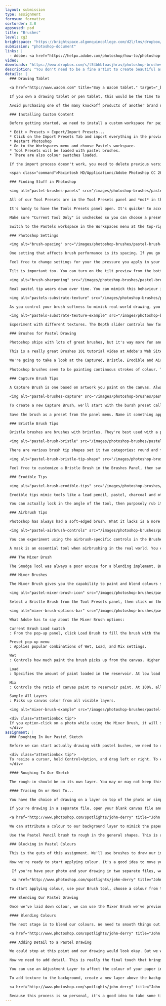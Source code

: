 ```yaml
---
layout: submission
type: assignment
formsum: formative
sortorder: 3.0
appsused: psd
title: "Brushes"
level: cg3
brightspace: "https://brightspace.algonquincollege.com/d2l/lms/dropbox/user/folder_submit_files.d2l?db=86422&grpid=0&isprv=0&bp=0&ou=92653"
submission: "photoshop-document"
links: |
  - Adobe: <a href="https://helpx.adobe.com/photoshop/how-to/photoshop-brushes-intro.html" alt:="Adobe: How to use Photoshop Brushes video tutorial" target="_blank">Brushes</a>
video: 
downloads: "https://www.dropbox.com/s/t54bhbfoasjhrav/photoshop-brushes.zip?dl=1"
description: "You don't need to be a fine artist to create beautiful artwork with brushes in Photoshop. As a matter of fact, Photoshop brushes can help the novice painter create stunning artwork. It also opens new possibilities for the more experienced."
details: |
  ### Drawing Tablet

  <a href="http://www.wacom.com" title="Buy a Wacom tablet." target="_blank"><img alt="pastel-wacom-tablet" src="/images/photoshop-brushes/pastel-wacom-tablet.jpg"></a>

  If you own a drawing tablet or pen tablet, this would be the time to bring it to class. If you don't own one, you'll still do perfectly fine on this assignment. If you're interested in purchasing one, this is a great opportunity to be introduced to using one in Photoshop. So mozy on over to the <a href="http://www.wacom.com" title="Buy a Wacom tablet." target="_blank">Wacom web site</a> to shop for a tablet. They're also available at the <a href="https://www.bookstore.algonquincollege.com/Search?data=wacom" title="Shop for a pen tablet at the College's Connections Book Store." target="_blank">Connections store</a> at the college or <a href="https://www.amazon.ca/s/ref=bl_dp_s_web_2404990011?ie=UTF8&amp;node=2404990011&amp;field-brandtextbin=Wacom" title="Buy a Wacom tablet." target="_blank">elsewhere online</a>.

  Avoid purchasing one of the many knockoff products of another brand name. This seems to be a business that Wacom owns all to themselves.

  ### Installing Custom Content

  Before getting started, we need to install a custom workspace for paintint in Photoshop. We'll install three files:

  * Edit > Presets > Export/Import Presets...
  * Click on the Import Presets Tab and import everything in the provided folder.
  * Restart Photoshop
  * Go to the Workspaces menu and choose Pastels workspace.
  * Tool Presets will be loaded with pastel brushes.
  * There are also colour swatches loaded.

  If the import process doesn't work, you need to delete previous versions of settings files in your ~/Library folder. The only folder in which these files can go is:

  <span class="command">Macintosh HD/Applications/Adobe Photoshop CC 2018/Presets/Brushes/</span>

  ### Finding Stuff in Photoshop

  <img alt="pastel-brushes-panels" src="/images/photoshop-brushes/pastel-brushes-panels.gif">

  All of our Tool Presets are in the Tool Presets panel and *not* in the Brushes Preset panel.

  It's handy to have the Tools Presets panel open. It's quicker to access presets than to go to the dropdown at the top-left of the screen. We're using Tool Presets rather than Brush Presets because they store the information from the Brushes Panel, plus the information from the control bar along the top of the screen. The Brush Presets don't save all that information.

  Make sure "Current Tool Only" is unchecked so you can choose a preset no matter which tool you're currently using.

  Switch to the Pastels workspace in the Workspaces menu at the top-right of the Options Bar. This will open your Swatches Panel with the new colour swatches.

  ### Photoshop Settings

  <img alt="brush-spacing" src="/images/photoshop-brushes/pastel-brush-spacing.gif">

  One setting that affects brush performance is its spacing. If you go to your Brush panel, increase the spacing as high as possible. You'll want to stop the slider before you start to see dabs on the screen. But the higher you put it, the faster Photoshop will apply brush strokes on the canvas.

  Feel free to change settings for your the pressure you apply in your Wacom tablet's settings. You want to affect the Tip Feel setting to match your taste.

  Tilt is important too. You can turn on the tilt preview from the bottom of the Brush panel. It's the icon with the eye in it. You can also turn off tilt for a brush in its settings. Sometimes you want tilt, but sometimes you dont. Like when you want a big brush to fill in a large area.

  <img alt="brush-sharpening" src="/images/photoshop-brushes/pastel-brush-sharpening.gif">

  Real pastel tip wears down over time. You can mimick this behaviour in Photoshop. In our case, the brushes called 'hard' don't erode. The 'soft' ones do. The setting for this is in the Brush panel. It's the Softness slider. If you've warn down your brush too much, you can click the Sharpen Tip button in the Brush panel. No more need to buy new pencils!

  <img alt="pastels-substrate-texture" src="/images/photoshop-brushes/pastel-pastels-substrate-texture.gif">

  As you control your brush softness to mimick real-world drawing, you can also mimick the substrate's behaviour. To control this, click on Texture in the left-hand pane of the Brush panel. Choose your paper texture from the dropdown menu. Choose Erodable Textures and click OK.

  <img alt="pastels-substrate-texture-example" src="/images/photoshop-brushes/pastel-pastels-substrate-texture-example.gif">

  Experiment with different textures. The Depth slider controls how far down in the paper grain your drawing will go. If the value is low, you can press hard with your pen and it will never clog the grain of the paper.

  ### Brushes for Pastel Drawing

  Photoshop ships with lots of great brushes, but it's way more fun and interesting to create and customize your own. We'll investigate custom brushes, brush presets and tool presets.

  This is a really great Brushes 101 tutorial video at Adobe's Web Site. <a href="https://helpx.adobe.com/photoshop/using/painting-tools.html" title="Brushes 101 tutorial video" target="_blank">Let's take a look</a>. If you wish, you can open a blank Photoshop document and try the techniques as we watch the video in class.

  We're going to take a look at the Captured, Bristle, Erodible and Airbrush tips in this unit.
 
  Photoshop brushes seem to be painting continuous strokes of colour. The default behaviour is more of a stamping action. When you draw with a brush, it's really *smearing* the ink into a line. You can exagerate this with the "Spacing" setting. To get a continuous line, you set the spacing to zero.
 
  ### Capture Brush Tips

  A Capture Brush is one based on artwork you paint on the canvas. Always paint the initial brush daub on a new empty layer.  

  <img alt="pastel-brushes-capture" src="/images/photoshop-brushes/pastel-brushes-capture.gif">

  To create a new Capture Brush, we'll start with the bursh preset called Hard Round from the Brush Presets panel. In Shape Dynamics, we turn Size Jitter to the maximum. Turn up Spacing a bit too. Go to Transfer to turn on Pen Pressure. If you're using a tablet, you'll see a change in opacity with pressure.
 
  Save the brush as a preset from the panel menu. Name it something appropriate.

  ### Bristle Brush Tips

  Bristle brushes are brushes with bristles. They're best used with a pen tablet that has tilt control. You'll achieve natural effects by editing the settings for the bristles in the Brushes Panel.

  <img alt="pastel-brush-bristle" src="/images/photoshop-brushes/pastel-brush-bristle.gif">

  There are various brush tip shapes set it two categories: round and flat. To make the most of the flat brushes, you'll need a tablet that has tilt controls. Either way, the brushes really behave like a real-world brush. You can do things like daub the tip of the brush and use pressure to vary the application on the canvas.

  <img alt="pastel-brush-bristle-tip-shape" src="/images/photoshop-brushes/pastel-brush-bristle-tip-shape.gif">

  Feel free to customize a Bristle Brush in the Brushes Panel, then save it in the Tool Presets panel.

  ### Erodible Tips

  <img alt="pastel-brush-erodible-tips" src="/images/photoshop-brushes/pastel-brush-erodible-tips.gif">

  Erodible tips mimic tools like a lead pencil, pastel, charcoal and others. As you can see, they come in different tip shapes.

  You can actually lock in the angle of the tool, then purposely rub it to wear it to the desired tip chisel shape. Once you have the tip you want, you can save it in your presets. So erodible tips really mimic traditional dry media in a digital application.

  ### Airbrush Tips

  Photoshop has always had a soft-edged brush. What it lacks is a more natural airbrushed look. Something more grainy than the standard soft-edged brush.

  <img alt="pastel-airbrush-controls" src="/images/photoshop-brushes/pastel-airbrush-controls.gif">

  You can experiment using the airbrush-specific controls in the Brushes Panel to create beautiful spattering effects on the canvas. Combined with your stylus' tilt control, you can rally mimic real-world airbrush effects.

  A mask is an essential tool when airbrushing in the real world. You can use the lasso tool in Photoshop to define the edges of your airbrushed shapes.

  ### The Mixer Brush

  The Smudge Tool was always a poor excuse for a blending implement. But ever since the Mixer Brush was added to Photoshop, it's become a real contender as a painting platform.

  ### Mixer Brushes

  The Mixer Brush gives you the capability to paint and blend colours so they behave like real pastels, oil paint and more.

  <img alt="pastel-mixer-brush-icon" src="/images/photoshop-brushes/pastel-mixer-brush-icon.gif">

  Select a Bristle Brush from the Tool Presets panel, then click on the Mixer Brush Tool. You'll notice that once you have the Mixer Brush selected, the Options Bar offers up different controls.

  <img alt="mixer-brush-options-bar" src="/images/photoshop-brushes/pastel-mixer-brush-options-bar.gif">

  What Adobe has to say about the Mixer Brush options:

  Current Brush Load swatch
  : From the pop-up panel, click Load Brush to fill the brush with the reservoir color, or Clean Brush to remove paint from the brush. To perform these tasks after each stroke, select the automatic Load  or Clean options.

  Preset pop-up menu
  : Applies popular combinations of Wet, Load, and Mix settings.

  Wet
  : Controls how much paint the brush picks up from the canvas. Higher settings produce longer paint streaks. This setting is so sensitive, you can usually leave it below 5. A setting of 1 is a good default.

  Load
  : Specifies the amount of paint loaded in the reservoir. At low load rates, paint strokes dry out more quickly.

  Mix
  : Controls the ratio of canvas paint to reservoir paint. At 100%, all paint is picked up from the canvas; at 0%, all paint comes from the reservoir. (The Wet setting, however, continues to determine how paints mix on the canvas.)

  Sample All Layers
  : Picks up canvas color from all visible layers.

  <img alt="mixer-brush-example" src="/images/photoshop-brushes/pastel-mixer-brush-example.gif">

  <div class="attentionbox tip">
  If you option-click on a photo while using the Mixer Brush, it will sample a variety of colours you can then paint with.
  </div>
assignment: |
  ### Roughing In Our Pastel Sketch

  Before we can start actually drawing with pastel bushes, we need to rough out the outlines of our drawing on its own layer. This will create the skeleton on which we'll build colour.

  <div class="attentionbox tip">
  To resize a cursor, hold Control+Option, and drag left or right. To change hardness, drag up or down.
  </div>

  #### Roughing In Our Sketch

  The rough-in should be on its own layer. You may or may not keep this sketch once you're done. This is a good stage to experiment.

  #### Tracing On or Next To...

  You have the choice of drawing on a layer on top of the photo or simply drawing in a separate file.

  If you're drawing in a separate file, open your blank canvas file and the photo you'll be drawing, then place your two files by going to Window > Tile...

  <a href="http://www.photoshop.com/spotlights/john-derry" title="John Derry's Web Site" target="_blank"><img alt="pastel-fruit_rough" src="/images/photoshop-brushes/pastel-fruit_rough.jpg"></a>

  We can attribute a colour to our background layer to mimick the paper colour. It could be very dark or very light.

  Use the Pastel Pencil brush to rough in the general shapes. This is a 'skeleton' of the artwork. It's going to be your guide to fill in with colour.

  ### Blocking in Pastel Colours

  This is the guts of this assignment. We'll use brushes to draw our image. It will look astonishingly natural. It's as if you actually drew it with pastels; textures and all. But your fingers will remain clean.

  Now we're ready to start applying colour. It's a good idea to move your Sketch layer to the top of the layer stack, then lock it. you'll avoid drawing on it by accident. Make a Block-in layer below the Sketch layer.

   If you're have your photo and your drawing in two separate files, we'll want them to zoom synchronized. We want both windows to move along with us. So what we want to do is click on your Zoom tool, then click on the 'Zoom all windows' checkbox in the control bar. Do the same with the Move tool. Check 'Scroll all windows'. Now everything moves in sync.

   <a href="http://www.photoshop.com/spotlights/john-derry" title="John Derry's Web Site" target="_blank"><img alt="fruit_blocked" src="/images/photoshop-brushes/pastel-fruit-blocked.jpg"></a>

  To start applying colour, use your Brush tool, choose a colour from the Swatches panel. Adjust the Texture in the Brush panel. Block in the colours without blending. Get the key colours in place. This is the bottom most application of colour on the page.

  ### Blending Our Pastel Drawing

  Once we've laid down colour, we can use the Mixer Brush we've previously learned about. This is where you can really make things look natural.

  #### Blending Colours

  The next stage is to blend our colours. We need to smooth things out. Create a new layer called 'Blending'. Lock all other layers to avoid drawing on them. Use the brush called 'Cotton Blender'. Brush over your drawing to smooth things out. Sample All Layers is turned on in your Control bar, so it will smudge all the content below and above.

  <a href="http://www.photoshop.com/spotlights/john-derry" title="John Derry's Web Site" target="_blank"><img alt="pastel-fruit-blending" src="/images/photoshop-brushes/pastel-fruit-blending.jpg"></a>

  ### Adding Detail to a Pastel Drawing

  We could stop at this point and our drawing would look okay. But we want it to look better than okay. We'll add detail which will give it the touch of excellence.

  Now we need to add detail. This is really the final touch that brings our drawing to life. Let's create a new 'Detail' layer. Use our 'Pastel Flat' brush. Choose a colour from Swatches. Use a low value for depth in the Brush panel so you're adding texture to your drawing. Add shadows and highlights.

  You can use an Adjustment Layer to affect the colour of your paper in the background in a non-destructive manner.

  To add texture to the background, create a new layer above the background. You can draw on it with a similar colour to the background to add realism. While you do this, you can turn off 'Sample all layers' in the Control Bar.

  <a href="http://www.photoshop.com/spotlights/john-derry" title="John Derry's Web Site" target="_blank"><img alt="pastel-fruit-detail" src="/images/photoshop-brushes/pastel-fruit-detail.jpg"></a>

  Because this process is so personal, it's a good idea to take some time away from it. When you come back to it after a while, you may decide to make changes. Because we worked non-destructively, this should be simple.
---
```


